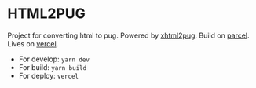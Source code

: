 # HTML2PUG

Project for converting html to pug.
Powered by [xhtml2pug](https://github.com/dimensi/xhtml2pug). Build on [parcel](https://parceljs.org/). Lives on [vercel](https://vercel.com/dashboard).

 - For develop: `yarn dev`
 - For build: `yarn build`
 - For deploy: `vercel`
